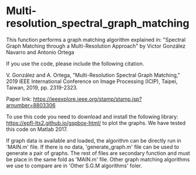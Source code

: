 # Multi-resolution_spectral_graph_matching
This function performs a graph matching algorithm explained in:
"Spectral Graph Matching through a Multi-Resolution Approach" by
Victor González Navarro and Antonio Ortega

If you use the code, please include the following citation.

V. González and A. Ortega, "Multi-Resolution Spectral Graph Matching," 2019 IEEE International Conference on Image Processing (ICIP), Taipei, Taiwan, 2019, pp. 2319-2323.

Paper link: https://ieeexplore.ieee.org/stamp/stamp.jsp?arnumber=8803306

To use this code you need to download and install the following library:
https://epfl-lts2.github.io/gspbox-html/ to plot the graphs. We have tested this code on Matlab 2017.

If graph data is available and loaded, the algorithm can be directly run in 'MAIN.m' file.
If there is no data, 'generate_graph.m' file can be used to generate a pair of graphs.
The rest of files are secondary function and must be place in the same fold as 'MAIN.m' file.
Other graph matching algorithms we use to compare are in 'Other S.G.M algorithms' foler.
